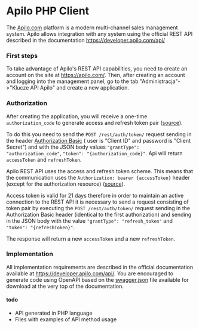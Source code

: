 # Apilo PHP Client

The [Apilo.com](https://apilo.com/) platform is a modern multi-channel sales management system.
Apilo allows integration with any system using the official REST API described in the documentation
https://developer.apilo.com/api/

### First steps
To take advantage of Apilo's REST API capabilities, you need to create an account on the site at https://apilo.com/.
Then, after creating an account and logging into the management panel, go to the tab
"Administracja"->"Klucze API Apilo" and create a new application.

### Authorization
After creating the application, you will receive a one-time `authorization_code` to generate access and refresh token pair ([source](https://developer.apilo.com/api/#section/Authentication/BasicAuth)).

To do this you need to send the `POST /rest/auth/token/` request sending in the header 
[Authorization Basic](https://en.wikipedia.org/wiki/Basic_access_authentication#Client_side) ( 
user is "Client ID" and password is "Client Secret") and with the JSON body
values `"grantType": "authorization_code"`, `"token": "{authorization_code}"`. 
Api will return `accessToken` and `refreshToken`.

Apilo REST API uses the access and refresh token scheme. This means that the communication uses 
the `Authorization: bearer {accessToken}` header (except for the authorization resource) ([source](https://developer.apilo.com/api/#tag/authorization)).

Access token is valid for 21 days therefore in order to maintain an active connection to the REST API it 
is necessary to send a request consisting of token pair by executing 
the `POST /rest/auth/token/` request sending in the Authorization Basic header (identical to the first authorization) 
and sending in the JSON body with the value `"grantType": "refresh_token"` and `"token": "{refreshToken}"`. 

The response will return a new `accessToken` and a new `refreshToken`.

### Implementation
All implementation requirements are described in the official documentation available at https://developer.apilo.com/api/.
You are encouraged to generate code using OpenAPI based on the [swagger.json](https://developer.apilo.com/uploads/apilo/swagger.json) file available 
for download at the very top of the documentation.

#### todo
- API generated in PHP language
- Files with examples of API method usage
